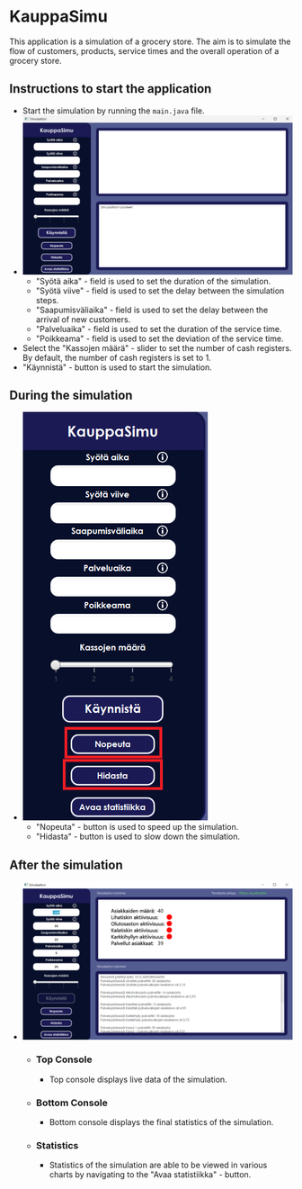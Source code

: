 # KauppaSimu

This application is a simulation of a grocery store. The aim is to simulate the flow of customers, products, service times and the overall operation of a grocery store.

## Instructions to start the application
- Start the simulation by running the `main.java` file.
- ![Application main view](./src/main/resources/images/Main.png)
  - "Syötä aika" - field is used to set the duration of the simulation.
  - "Syötä viive" - field is used to set the delay between the simulation steps.
  - "Saapumisväliaika" - field is used to set the delay between the arrival of new customers.
  - "Palveluaika" - field is used to set the duration of the service time.
  - "Poikkeama" - field is used to set the deviation of the service time.
- Select the "Kassojen määrä" - slider to set the number of cash registers. By default, the number of cash registers is set to 1.
- "Käynnistä" - button is used to start the simulation.
## During the simulation
- ![Application main view](./src/main/resources/images/DuringSimulation.png)
  - "Nopeuta" - button is used to speed up the simulation.
  - "Hidasta" - button is used to slow down the simulation.
## After the simulation
- ![Application main view](./src/main/resources/images/AfterSimulation.png)
  - ### Top Console
    - Top console displays live data of the simulation.
  - ### Bottom Console
    - Bottom console displays the final statistics of the simulation.
  - ### Statistics
    - Statistics of the simulation are able to be viewed in various charts by navigating to the "Avaa statistiikka" - button.

